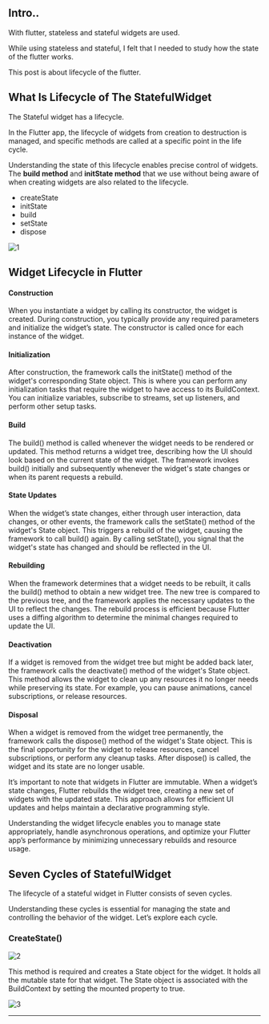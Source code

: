 ## Intro..
With flutter, stateless and stateful widgets are used. 

While using stateless and stateful, I felt that I needed to study how the state of the flutter works.

This post is about lifecycle of the flutter.

## What Is Lifecycle of The StatefulWidget
The Stateful widget has a lifecycle. 

In the Flutter app, the lifecycle of widgets from creation to destruction is managed, and specific methods are called at a specific point in the life cycle. 

Understanding the state of this lifecycle enables precise control of widgets. The **build method** and **initState method** that we use without being aware of when creating widgets are also related to the lifecycle.

- createState
- initState
- build
- setState
- dispose

![1](https://github.com/jinscodes/Blog_nextJS/assets/87598134/887715a8-5a0f-443c-a881-24c500cafb60)

## Widget Lifecycle in Flutter
#### Construction
When you instantiate a widget by calling its constructor, the widget is created. During construction, you typically provide any required parameters and initialize the widget’s state. The constructor is called once for each instance of the widget.

#### Initialization
After construction, the framework calls the initState() method of the widget's corresponding State object. This is where you can perform any initialization tasks that require the widget to have access to its BuildContext. You can initialize variables, subscribe to streams, set up listeners, and perform other setup tasks.

#### Build
The build() method is called whenever the widget needs to be rendered or updated. This method returns a widget tree, describing how the UI should look based on the current state of the widget. The framework invokes build() initially and subsequently whenever the widget's state changes or when its parent requests a rebuild.

#### State Updates
When the widget’s state changes, either through user interaction, data changes, or other events, the framework calls the setState() method of the widget's State object. This triggers a rebuild of the widget, causing the framework to call build() again. By calling setState(), you signal that the widget's state has changed and should be reflected in the UI.

#### Rebuilding
When the framework determines that a widget needs to be rebuilt, it calls the build() method to obtain a new widget tree. The new tree is compared to the previous tree, and the framework applies the necessary updates to the UI to reflect the changes. The rebuild process is efficient because Flutter uses a diffing algorithm to determine the minimal changes required to update the UI.

#### Deactivation
If a widget is removed from the widget tree but might be added back later, the framework calls the deactivate() method of the widget's State object. This method allows the widget to clean up any resources it no longer needs while preserving its state. For example, you can pause animations, cancel subscriptions, or release resources.

#### Disposal
When a widget is removed from the widget tree permanently, the framework calls the dispose() method of the widget's State object. This is the final opportunity for the widget to release resources, cancel subscriptions, or perform any cleanup tasks. After dispose() is called, the widget and its state are no longer usable.

It’s important to note that widgets in Flutter are immutable. When a widget’s state changes, Flutter rebuilds the widget tree, creating a new set of widgets with the updated state. This approach allows for efficient UI updates and helps maintain a declarative programming style.

Understanding the widget lifecycle enables you to manage state appropriately, handle asynchronous operations, and optimize your Flutter app’s performance by minimizing unnecessary rebuilds and resource usage.

## Seven Cycles of StatefulWidget 
The lifecycle of a stateful widget in Flutter consists of seven cycles.

Understanding these cycles is essential for managing the state and controlling the behavior of the widget. Let’s explore each cycle.

### CreateState()
![2](https://github.com/jinscodes/Blog_nextJS/assets/87598134/1bd9fe9b-ef39-4c02-a583-b21b6a76e05f)

This method is required and creates a State object for the widget. It holds all the mutable state for that widget. The State object is associated with the BuildContext by setting the mounted property to true.

![3](https://github.com/jinscodes/Blog_nextJS/assets/87598134/2d4deb25-37af-4511-bbd2-789280a6f35e)

---
[](https://nomadcoders.co/flutter-for-beginners/lobby?utm_source=free_course&utm_campaign=flutter-for-beginners&utm_medium=site)

[](https://fronquarry.tistory.com/16)

[](https://dev.to/pranjal-barnwal/the-journey-of-a-widget-understanding-the-lifecycle-in-flutter-3plp)